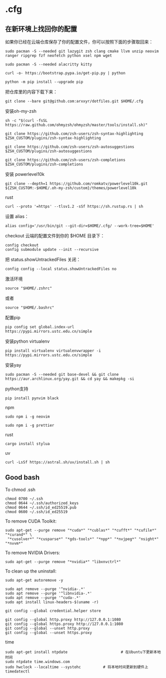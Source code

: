 # .cfg


## 在新环境上找回你的配置
如果你已经在云端仓库保存了你的配置文件，你可以按照下面的步骤取回来：

```
sudo pacman -S --needed git lazygit zsh clang cmake llvm unzip neovim ranger ripgrep fzf neofetch python xsel npm wget
```
```
sudo pacman -S --needed alacritty kitty
```
```
curl -o- https://bootstrap.pypa.io/get-pip.py | python
```
```
python -m pip install --upgrade pip
```

把仓库里的内容下载下来：

```
git clone --bare git@github.com:arxxyr/dotfiles.git $HOME/.cfg
```

安装oh-my-zsh
```
sh -c "$(curl -fsSL https://raw.github.com/ohmyzsh/ohmyzsh/master/tools/install.sh)"
```
```
git clone https://github.com/zsh-users/zsh-syntax-highlighting $ZSH_CUSTOM/plugins/zsh-syntax-highlighting
```
```
git clone https://github.com/zsh-users/zsh-autosuggestions $ZSH_CUSTOM/plugins/zsh-autosuggestions
```
```
git clone https://github.com/zsh-users/zsh-completions $ZSH_CUSTOM/plugins/zsh-completions
```

安装 powerlevel10k
```
git clone --depth=1 https://github.com/romkatv/powerlevel10k.git ${ZSH_CUSTOM:-$HOME/.oh-my-zsh/custom}/themes/powerlevel10k
```

rust
```
curl --proto '=https' --tlsv1.2 -sSf https://sh.rustup.rs | sh
```


设置 alias：

```
alias config='/usr/bin/git --git-dir=$HOME/.cfg/ --work-tree=$HOME'
```

checkout 云端的配置文件到你的 $HOME 目录下：

```
config checkout
config submodule update --init --recursive
```
把 status.showUntrackedFiles 关闭：
```
config config --local status.showUntrackedFiles no
```
激活环境
```
source "$HOME/.zshrc"
```
或者
```
source "$HOME/.bashrc"
```
配置pip
```
pip config set global.index-url https://pypi.mirrors.ustc.edu.cn/simple
```
安装python virtualenv
```
pip install virtualenv virtualenvwrapper -i https://pypi.mirrors.ustc.edu.cn/simple
```


安装yay
```
sudo pacman -S --needed git base-devel && git clone https://aur.archlinux.org/yay.git && cd yay && makepkg -si
```

python支持
```
pip install pynvim black
```
npm
```
sudo npm i -g neovim
```
```
sudo npm i -g prettier
```
rust
```
cargo install stylua
```

uv
```
curl -LsSf https://astral.sh/uv/install.sh | sh
```

## Good bash

To chmod .ssh
```
chmod 0700 ~/.ssh
chmod 0644 ~/.ssh/authorized_keys 
chmod 0644 ~/.ssh/id_ed25519.pub 
chmod 0600 ~/.ssh/id_ed25519
```

To remove CUDA Toolkit:
```
sudo apt-get --purge remove "*cuda*" "*cublas*" "*cufft*" "*cufile*" "*curand*" \
 "*cusolver*" "*cusparse*" "*gds-tools*" "*npp*" "*nvjpeg*" "nsight*" "*nvvm*"
```
To remove NVIDIA Drivers:
```
sudo apt-get --purge remove "*nvidia*" "libxnvctrl*"
```
To clean up the uninstall:
```
sudo apt-get autoremove -y
```

```
sudo apt remove --purge '^nvidia-.*'
sudo apt remove --purge '^libnvidia-.*'
sudo apt remove --purge '^cuda-.*'
sudo apt install linux-headers-$(uname -r)

git config --global credential.helper store

git config --global http.proxy http://127.0.0.1:1080
git config --global https.proxy http://127.0.0.1:1080
git config --global --unset http.proxy
git config --global --unset https.proxy
```

time 

```
sudo apt-get install ntpdate					    # 在Ubuntu下更新本地时间
sudo ntpdate time.windows.com
sudo hwclock --localtime --systohc			# 将本地时间更新到硬件上
timedatectl
```

